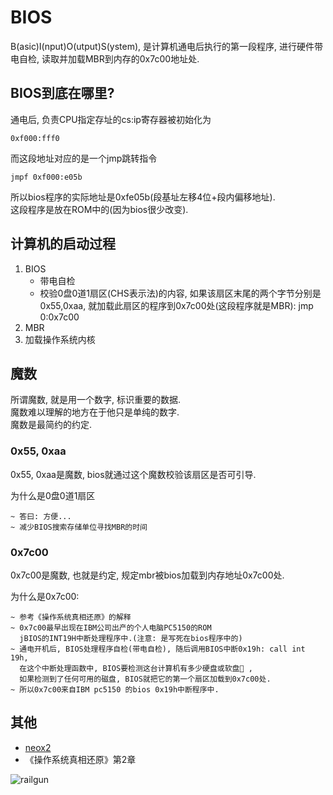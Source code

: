 # BIOS
B(asic)I(nput)O(utput)S(ystem), 是计算机通电后执行的第一段程序,
进行硬件带电自检, 读取并加载MBR到内存的0x7c00地址处.

## BIOS到底在哪里?
通电后, 负责CPU指定存址的cs:ip寄存器被初始化为

    0xf000:fff0

而这段地址对应的是一个jmp跳转指令

    jmpf 0xf000:e05b

所以bios程序的实际地址是0xfe05b(段基址左移4位+段内偏移地址). <br/>
这段程序是放在ROM中的(因为bios很少改变). <br/>

## 计算机的启动过程

1. BIOS
    - 带电自检
    - 校验0盘0道1扇区(CHS表示法)的内容, 如果该扇区末尾的两个字节分别是0x55,0xaa, 就加载此扇区的程序到0x7c00处(这段程序就是MBR): jmp 0:0x7c00
2. MBR
3. 加载操作系统内核

## 魔数
所谓魔数, 就是用一个数字, 标识重要的数据.<br/>
魔数难以理解的地方在于他只是单纯的数字. <br/>
魔数是最简约的约定. <br/>

### 0x55, 0xaa
0x55, 0xaa是魔数, bios就通过这个魔数校验该扇区是否可引导.

为什么是0盘0道1扇区

    ~ 答曰: 方便...
    ~ 减少BIOS搜索存储单位寻找MBR的时间

### 0x7c00
0x7c00是魔数, 也就是约定, 规定mbr被bios加载到内存地址0x7c00处. <br/>

为什么是0x7c00:

    ~ 参考《操作系统真相还原》的解释
    ~ 0x7c00最早出现在IBM公司出产的个人电脑PC5150的ROM
      jBIOS的INT19H中断处理程序中.(注意: 是写死在bios程序中的)
    ~ 通电开机后, BIOS处理程序自检(带电自检), 随后调用BIOS中断0x19h: call int 19h,
      在这个中断处理函数中, BIOS要检测这台计算机有多少硬盘或软盘💾 ,
      如果检测到了任何可用的磁盘, BIOS就把它的第一个扇区加载到0x7c00处.
    ~ 所以0x7c00来自IBM pc5150 的bios 0x19h中断程序中.
    
## 其他
+ [neox2](https://neo1218.github.io/neox2/)
+ 《操作系统真相还原》第2章

![railgun](https://images5.alphacoders.com/450/thumb-350-450157.jpg)
